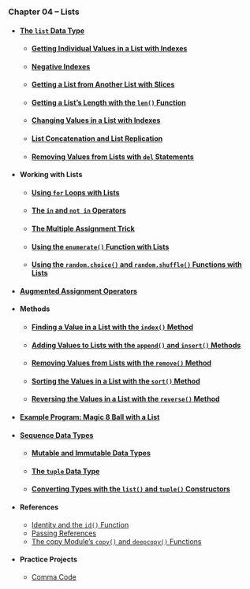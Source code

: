 ### Chapter 04 – Lists
- #### [The `list` Data Type](practice04_01.py)
  - #### [Getting Individual Values in a List with Indexes](practice04_02.py)
  - #### [Negative Indexes](practice04_03.py)
  - #### [Getting a List from Another List with Slices](practice04_04.py)
  - #### [Getting a List’s Length with the `len()` Function](practice04_05.py)
  - #### [Changing Values in a List with Indexes](practice04_06.py)
  - #### [List Concatenation and List Replication](practice04_07.py)
  - #### [Removing Values from Lists with `del` Statements](practice04_08.py)
- #### Working with Lists
  - #### [Using `for` Loops with Lists](practice04_09.py)
  - #### [The `in` and `not in` Operators](practice04_10.py)
  - #### [The Multiple Assignment Trick](practice04_11.py)
  - #### [Using the `enumerate()` Function with Lists](practice04_12.py)
  - #### [Using the `random.choice()` and `random.shuffle()` Functions with Lists](practice04_13.py)
- #### [Augmented Assignment Operators](practice04_14.py)
- #### Methods
  - #### [Finding a Value in a List with the `index()` Method](practice04_15.py)
  - #### [Adding Values to Lists with the `append()` and `insert()` Methods](practice04_16.py)
  - #### [Removing Values from Lists with the `remove()` Method](practice04_17.py)
  - #### [Sorting the Values in a List with the `sort()` Method](practice04_18.py)
  - #### [Reversing the Values in a List with the `reverse()` Method](practice04_19.py)
- #### [Example Program: Magic 8 Ball with a List](practice04_20.py)
- #### [Sequence Data Types](practice04_21.py)
  - #### [Mutable and Immutable Data Types](practice04_22.py)
  - #### [The `tuple` Data Type](practice04_23.py)
  - #### [Converting Types with the `list()` and `tuple()` Constructors](practice04_24.py)
- #### References
  - [Identity and the `id()` Function](practice04_25.py)
  - [Passing References](practice04_26.py)
  - [The copy Module’s `copy()` and `deepcopy()` Functions](practice04_27.py)
- #### Practice Projects
  - [Comma Code](exercise04_01.py)